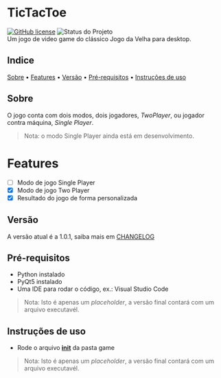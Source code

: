 # TicTacToe
[![GitHub license](https://img.shields.io/github/license/caio-bernardo/TicTacToe)](https://github.com/caio-bernardo/TicTacToe/blob/main/LICENSE)
![Status do Projeto](https://img.shields.io/badge/status-desenvolvimento-brightgreen)  
Um jogo de video game do clássico Jogo da Velha para desktop.

## Indice
[Sobre](#sobre) &#8226; [Features](#features) &#8226; [Versão](#vers%C3%A3o) &#8226;
[Pré-requisitos](#pr%C3%A9-requisitos) &#8226; [Instruções de uso](#instru%C3%A7%C3%B5es-de-uso)

## Sobre
 O jogo conta com dois modos, dois jogadores, *TwoPlayer*, ou jogador contra máquina, *Single Player*.
> Nota: o modo Single Player ainda está em desenvolvimento.

# Features
- [ ] Modo de jogo Single Player
- [x] Modo de jogo Two Player
- [x] Resultado do jogo de forma personalizada

## Versão
A versão atual é a 1.0.1, saiba mais em [CHANGELOG](CHANGELOG.md)

## Pré-requisitos
* Python instalado
* PyQt5 instalado
* Uma IDE para rodar o código, ex.: Visual Studio Code
> Nota: Isto é apenas um *placeholder*, a versão final contará com um arquivo executavél.

## Instruções de uso
* Rode o arquivo [__init__](game/__init__.py) da pasta game
> Nota: Isto é apenas um *placeholder*, a versão final contará com um arquivo executavél.
